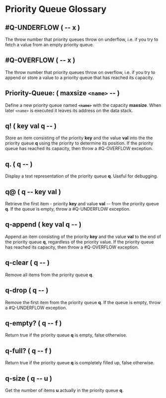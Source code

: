 Priority Queue Glossary
=======================

#Q-UNDERFLOW ( -- x )
---------------------
The throw number that priority queues throw on underflow, i.e. if you
try to fetch a value from an empty priority queue.

#Q-OVERFLOW ( -- x )
--------------------
The throw number that priority queues throw on overflow, i.e. if you
try to append or store a value to a priority queue that has reached its capacity.


Priority-Queue: ( maxsize `<name>` -- )
-------------------------------------
Define a new priority queue named **`<name>`** with the capacity **maxsize**.
When later `<name>` is executed it leaves its address on the data stack.

q! ( key val q -- )
-------------------
Store an item consisting of the priority **key** and the value **val** 
into the the priority queue **q** using the priority to determine its position.
If the priority queue has reached its capacity, then throw a #Q-OVERFLOW exception.

q. ( q -- )
-----------
Display a text representation of the priority queue **q**. Useful for debugging.

q@ ( q -- key val )
-------------------
Retrieve the first item - priority **key** and value **val** -- from the priority queue **q**.
If the queue is empty, throw a #Q-UNDERFLOW exception.

q-append ( key val q -- )
-------------------------
Append an item consisting of the priority **key** and the value **val** to the
end of the priority queue **q**, regardless of the priority value. 
If the priority queue has reached its capacity, then throw a #Q-OVERFLOW exception.

q-clear ( q -- )
----------------
Remove all items from the priority queue **q**.

q-drop ( q -- )
---------------
Remove the first item from the priority queue **q**. If the queue is empty, throw a #Q-UNDERFLOW exception.

q-empty? ( q -- f )
-------------------
Return true if the priority queue **q** is empty, false otherwise.

q-full? ( q -- f )
-------------------
Return true if the priority queue **q** is completely filled up, false otherwise.


q-size ( q -- u )
-----------------
Get the number of items **u** actually in the priority queue **q**.
